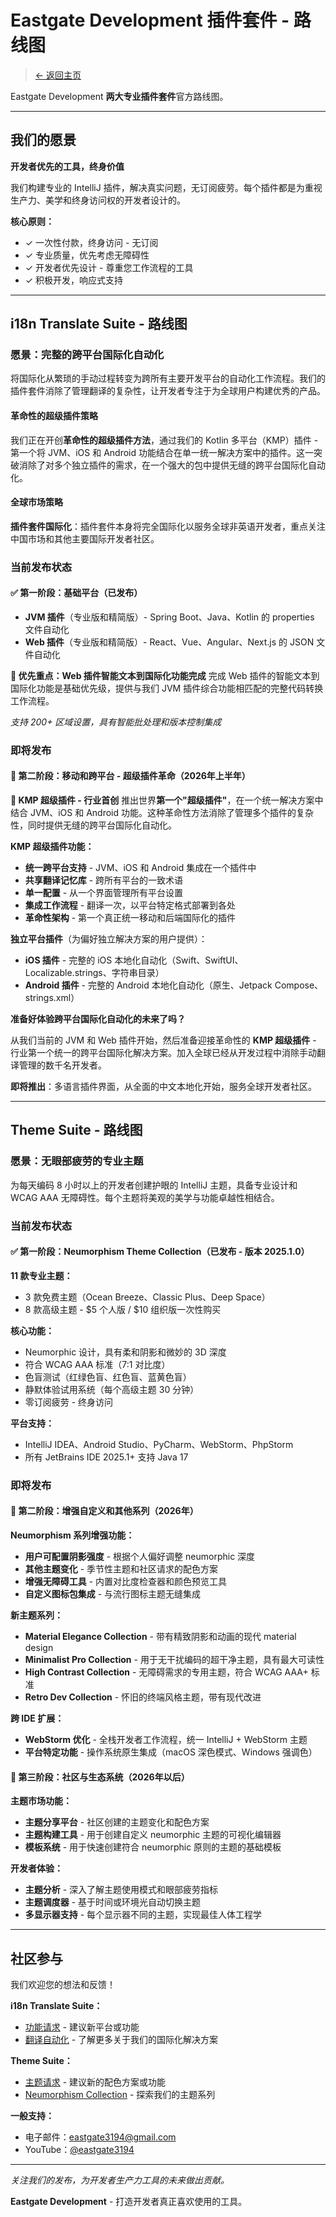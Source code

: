 # Eastgate Development 插件套件 - 路线图

> [← 返回主页](README.md)

Eastgate Development **两大专业插件套件**官方路线图。

---

## 我们的愿景

**开发者优先的工具，终身价值**

我们构建专业的 IntelliJ 插件，解决真实问题，无订阅疲劳。每个插件都是为重视生产力、美学和终身访问权的开发者设计的。

**核心原则：**
- ✓ 一次性付款，终身访问 - 无订阅
- ✓ 专业质量，优先考虑无障碍性
- ✓ 开发者优先设计 - 尊重您工作流程的工具
- ✓ 积极开发，响应式支持

---

## i18n Translate Suite - 路线图

### 愿景：完整的跨平台国际化自动化

将国际化从繁琐的手动过程转变为跨所有主要开发平台的自动化工作流程。我们的插件套件消除了管理翻译的复杂性，让开发者专注于为全球用户构建优秀的产品。

#### 革命性的超级插件策略

我们正在开创**革命性的超级插件方法**，通过我们的 Kotlin 多平台（KMP）插件 - 第一个将 JVM、iOS 和 Android 功能结合在单一统一解决方案中的插件。这一突破消除了对多个独立插件的需求，在一个强大的包中提供无缝的跨平台国际化自动化。

#### 全球市场策略

**插件套件国际化**：插件套件本身将完全国际化以服务全球非英语开发者，重点关注中国市场和其他主要国际开发者社区。

### 当前发布状态

#### ✅ 第一阶段：基础平台（已发布）
- **JVM 插件**（专业版和精简版）- Spring Boot、Java、Kotlin 的 properties 文件自动化
- **Web 插件**（专业版和精简版）- React、Vue、Angular、Next.js 的 JSON 文件自动化

**🎯 优先重点：Web 插件智能文本到国际化功能完成**
完成 Web 插件的智能文本到国际化功能是基础优先级，提供与我们 JVM 插件综合功能相匹配的完整代码转换工作流程。

*支持 200+ 区域设置，具有智能批处理和版本控制集成*

### 即将发布

#### 🎯 第二阶段：移动和跨平台 - 超级插件革命（2026年上半年）

**🚀 KMP 超级插件 - 行业首创**
推出世界**第一个"超级插件"**，在一个统一解决方案中结合 JVM、iOS 和 Android 功能。这种革命性方法消除了管理多个插件的复杂性，同时提供无缝的跨平台国际化自动化。

**KMP 超级插件功能：**
- **统一跨平台支持** - JVM、iOS 和 Android 集成在一个插件中
- **共享翻译记忆库** - 跨所有平台的一致术语
- **单一配置** - 从一个界面管理所有平台设置
- **集成工作流程** - 翻译一次，以平台特定格式部署到各处
- **革命性架构** - 第一个真正统一移动和后端国际化的插件

**独立平台插件**（为偏好独立解决方案的用户提供）：
- **iOS 插件** - 完整的 iOS 本地化自动化（Swift、SwiftUI、Localizable.strings、字符串目录）
- **Android 插件** - 完整的 Android 本地化自动化（原生、Jetpack Compose、strings.xml）

**准备好体验跨平台国际化自动化的未来了吗？**

从我们当前的 JVM 和 Web 插件开始，然后准备迎接革命性的 **KMP 超级插件** - 行业第一个统一的跨平台国际化解决方案。加入全球已经从开发过程中消除手动翻译管理的数千名开发者。

**即将推出**：多语言插件界面，从全面的中文本地化开始，服务全球开发者社区。

---

## Theme Suite - 路线图

### 愿景：无眼部疲劳的专业主题

为每天编码 8 小时以上的开发者创建护眼的 IntelliJ 主题，具备专业设计和 WCAG AAA 无障碍性。每个主题将美观的美学与功能卓越性相结合。

### 当前发布状态

#### ✅ 第一阶段：Neumorphism Theme Collection（已发布 - 版本 2025.1.0）

**11 款专业主题：**
- 3 款免费主题（Ocean Breeze、Classic Plus、Deep Space）
- 8 款高级主题 - $5 个人版 / $10 组织版一次性购买

**核心功能：**
- Neumorphic 设计，具有柔和阴影和微妙的 3D 深度
- 符合 WCAG AAA 标准（7:1 对比度）
- 色盲测试（红绿色盲、红色盲、蓝黄色盲）
- 静默体验试用系统（每个高级主题 30 分钟）
- 零订阅疲劳 - 终身访问

**平台支持：**
- IntelliJ IDEA、Android Studio、PyCharm、WebStorm、PhpStorm
- 所有 JetBrains IDE 2025.1+ 支持 Java 17

### 即将发布

#### 🎯 第二阶段：增强自定义和其他系列（2026年）

**Neumorphism 系列增强功能：**
- **用户可配置阴影强度** - 根据个人偏好调整 neumorphic 深度
- **其他主题变化** - 季节性主题和社区请求的配色方案
- **增强无障碍工具** - 内置对比度检查器和颜色预览工具
- **自定义图标包集成** - 与流行图标主题无缝集成

**新主题系列：**
- **Material Elegance Collection** - 带有精致阴影和动画的现代 material design
- **Minimalist Pro Collection** - 用于无干扰编码的超干净主题，具有最大可读性
- **High Contrast Collection** - 无障碍需求的专用主题，符合 WCAG AAA+ 标准
- **Retro Dev Collection** - 怀旧的终端风格主题，带有现代改进

**跨 IDE 扩展：**
- **WebStorm 优化** - 全栈开发者工作流程，统一 IntelliJ + WebStorm 主题
- **平台特定功能** - 操作系统原生集成（macOS 深色模式、Windows 强调色）

#### 🎯 第三阶段：社区与生态系统（2026年以后）

**主题市场功能：**
- **主题分享平台** - 社区创建的主题变化和配色方案
- **主题构建工具** - 用于创建自定义 neumorphic 主题的可视化编辑器
- **模板系统** - 用于快速创建符合 neumorphic 原则的主题的基础模板

**开发者体验：**
- **主题分析** - 深入了解主题使用模式和眼部疲劳指标
- **主题调度器** - 基于时间或环境光自动切换主题
- **多显示器支持** - 每个显示器不同的主题，实现最佳人体工程学

---

## 社区参与

我们欢迎您的想法和反馈！

**i18n Translate Suite：**
- [功能请求](https://github.com/eastgatedev/plugin-community/issues/new/choose) - 建议新平台或功能
- [翻译自动化](docs/i18n-translate-suite/README.md) - 了解更多关于我们的国际化解决方案

**Theme Suite：**
- [主题请求](https://github.com/eastgatedev/plugin-community/issues/new/choose) - 建议新的配色方案或功能
- [Neumorphism Collection](docs/theme-suite/README.md) - 探索我们的主题系列

**一般支持：**
- 电子邮件：eastgate3194@gmail.com
- YouTube：[@eastgate3194](https://www.youtube.com/@eastgate3194)

---

*关注我们的发布，为开发者生产力工具的未来做出贡献。*

**Eastgate Development** - 打造开发者真正喜欢使用的工具。

